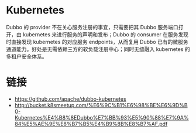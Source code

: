 # Kubernetes

Dubbo 的 provider 不在关心服务注册的事宜，只需要把其 Dubbo 服务端口打开，由 kubernetes 来进行服务的声明和发布；Dubbo 的 consumer 在服务发现时直接发现 kubernetes 的对应服务 endpoints，从而复用 Dubbo 已有的微服务通道能力。好处是无需依赖三方的软负载注册中心；同时无缝融入 kubernetes 的多租户安全体系。

# 链接

- https://github.com/apache/dubbo-kubernetes
- http://bucket.k8smeetup.com/%E6%9C%B1%E6%98%BE%E6%9D%B0-Kubernetes%E4%B8%8EDubbo%E7%BB%93%E5%90%88%E7%9A%84%E5%AE%9E%E8%B7%B5%E4%B9%8B%E8%B7%AF.pdf

